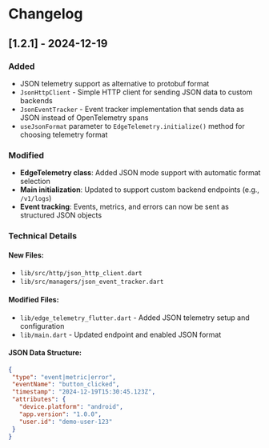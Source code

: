 # Changelog

## [1.2.1] - 2024-12-19

### Added
- JSON telemetry support as alternative to protobuf format
- `JsonHttpClient` - Simple HTTP client for sending JSON data to custom backends
- `JsonEventTracker` - Event tracker implementation that sends data as JSON instead of OpenTelemetry spans
- `useJsonFormat` parameter to `EdgeTelemetry.initialize()` method for choosing telemetry format

### Modified
- **EdgeTelemetry class**: Added JSON mode support with automatic format selection
- **Main initialization**: Updated to support custom backend endpoints (e.g., `/v1/logs`)
- **Event tracking**: Events, metrics, and errors can now be sent as structured JSON objects

### Technical Details
#### New Files:
- `lib/src/http/json_http_client.dart`
- `lib/src/managers/json_event_tracker.dart`

#### Modified Files:
- `lib/edge_telemetry_flutter.dart` - Added JSON telemetry setup and configuration
- `lib/main.dart` - Updated endpoint and enabled JSON format

#### JSON Data Structure:
```json
{
 "type": "event|metric|error",
 "eventName": "button_clicked",
 "timestamp": "2024-12-19T15:30:45.123Z",
 "attributes": {
   "device.platform": "android",
   "app.version": "1.0.0",
   "user.id": "demo-user-123"
 }
}
